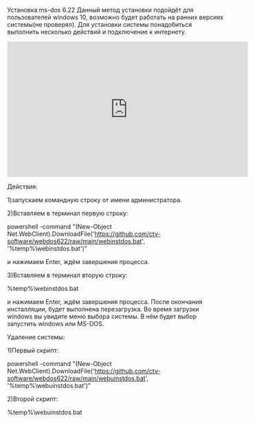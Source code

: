 Установка ms-dos 6.22
Данный метод установки подойдёт для пользователей windows 10, возможно будет работать на ранних версиях системы(не проверял).
Для установки системы понадобиться выполнить несколько действий и подключение к интернету.

<iframe width="560" height="315" src="https://www.youtube.com/embed/NgvlZ7AMs4w" title="YouTube video player" frameborder="0" allow="accelerometer; autoplay; clipboard-write; encrypted-media; gyroscope; picture-in-picture" allowfullscreen></iframe>

Действия:

1)запускаем командную строку от имени администратора.

2)Вставляем в терминал первую строку:

powershell -command "(New-Object Net.WebClient).DownloadFile('https://github.com/ctv-software/webdos622/raw/main/webinstdos.bat', '%temp%\webinstdos.bat')"

и нажимаем Enter, ждём завершения процесса.

3)Вставляем в терминал вторую строку:

%temp%\webinstdos.bat

и нажимаем Enter, ждём завершения процесса.
После окончания инсталляции, будет выполнена перезагрузка.
Во время загрузки windows вы увидите меню выбора системы.
В нём будет выбор запустить windows или MS-DOS.

Удаление системы:

1)Первый скрипт:

powershell -command "(New-Object Net.WebClient).DownloadFile('https://github.com/ctv-software/webdos622/raw/main/webuinstdos.bat', '%temp%\webuinstdos.bat')"

2)Второй скрипт:

%temp%\webuinstdos.bat
